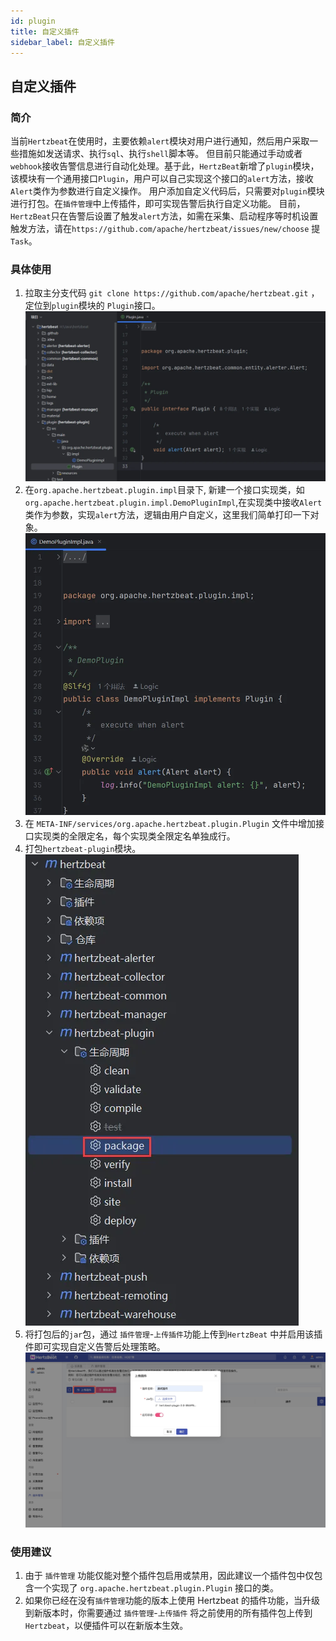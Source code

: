 ```yaml
---
id: plugin  
title: 自定义插件      
sidebar_label: 自定义插件 
---
```


## 自定义插件
### 简介

当前`Hertzbeat`在使用时，主要依赖`alert`模块对用户进行通知，然后用户采取一些措施如发送请求、执行`sql`、执行`shell`脚本等。
但目前只能通过手动或者`webhook`接收告警信息进行自动化处理。基于此，`HertzBeat`新增了`plugin`模块，该模块有一个通用接口`Plugin`，用户可以自己实现这个接口的`alert`方法，接收`Alert`类作为参数进行自定义操作。
用户添加自定义代码后，只需要对`plugin`模块进行打包。在`插件管理`中上传插件，即可实现告警后执行自定义功能。
目前，`HertzBeat`只在告警后设置了触发`alert`方法，如需在采集、启动程序等时机设置触发方法，请在`https://github.com/apache/hertzbeat/issues/new/choose` 提`Task`。

### 具体使用
1. 拉取主分支代码 `git clone https://github.com/apache/hertzbeat.git` ，定位到`plugin`模块的
   `Plugin`接口。
    ![plugin-1.png](/img/docs/help/plugin-1.png)
2. 在`org.apache.hertzbeat.plugin.impl`目录下, 新建一个接口实现类，如`org.apache.hertzbeat.plugin.impl.DemoPluginImpl`,在实现类中接收`Alert`类作为参数，实现`alert`方法，逻辑由用户自定义，这里我们简单打印一下对象。
    ![plugin-2.png](/img/docs/help/plugin-2.png)
3. 在 `META-INF/services/org.apache.hertzbeat.plugin.Plugin` 文件中增加接口实现类的全限定名，每个实现类全限定名单独成行。
4. 打包`hertzbeat-plugin`模块。
    ![plugin-3.png](/img/docs/help/plugin-3.png)
5. 将打包后的`jar`包，通过 `插件管理`-`上传插件`功能上传到`HertzBeat` 中并启用该插件即可实现自定义告警后处理策略。
    ![plugin-5.jpg](/img/docs/help/plugin-5.jpg)

### 使用建议
1. 由于 `插件管理` 功能仅能对整个插件包启用或禁用，因此建议一个插件包中仅包含一个实现了 `org.apache.hertzbeat.plugin.Plugin` 接口的类。
2. 如果你已经在没有`插件管理`功能的版本上使用 Hertzbeat 的插件功能，当升级到新版本时，你需要通过 `插件管理`-`上传插件` 将之前使用的所有插件包上传到 `Hertzbeat`，以便插件可以在新版本生效。
